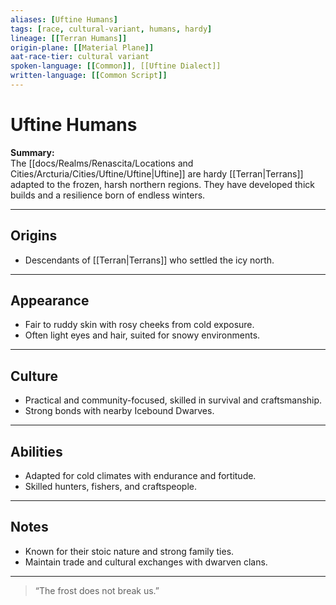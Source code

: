 ```yaml
---
aliases: [Uftine Humans]
tags: [race, cultural-variant, humans, hardy]
lineage: [[Terran Humans]]
origin-plane: [[Material Plane]]
aat-race-tier: cultural variant
spoken-language: [[Common]], [[Uftine Dialect]]
written-language: [[Common Script]]
---
```


# Uftine Humans

**Summary:**  
The [[docs/Realms/Renascita/Locations and Cities/Arcturia/Cities/Uftine/Uftine|Uftine]] are hardy [[Terran|Terrans]] adapted to the frozen, harsh northern regions. They have developed thick builds and a resilience born of endless winters.

---

## Origins

- Descendants of [[Terran|Terrans]] who settled the icy north.

---

## Appearance

- Fair to ruddy skin with rosy cheeks from cold exposure.  
- Often light eyes and hair, suited for snowy environments.

---

## Culture

- Practical and community-focused, skilled in survival and craftsmanship.  
- Strong bonds with nearby Icebound Dwarves.

---

## Abilities

- Adapted for cold climates with endurance and fortitude.  
- Skilled hunters, fishers, and craftspeople.

---

## Notes

- Known for their stoic nature and strong family ties.  
- Maintain trade and cultural exchanges with dwarven clans.

---

> “The frost does not break us.”
